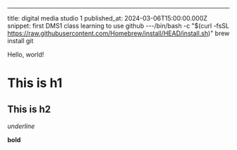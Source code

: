 ---
title: digital media studio 1
published_at: 2024-03-06T15:00:00.000Z
snippet: first DMS1 class learning to use github 
---/bin/bash -c "$(curl -fsSL https://raw.githubusercontent.com/Homebrew/install/HEAD/install.sh)"
brew install git


Hello, world!

# This is h1

## This is h2

_underline_

**bold**
